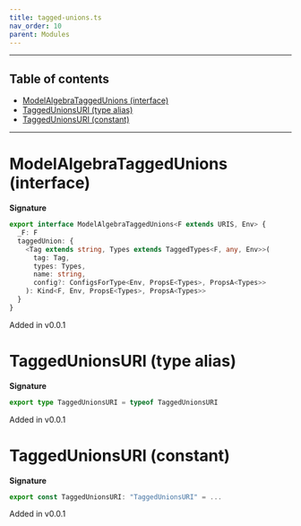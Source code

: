 ```yaml
---
title: tagged-unions.ts
nav_order: 10
parent: Modules
---
```


---

<h2 class="text-delta">Table of contents</h2>

- [ModelAlgebraTaggedUnions (interface)](#modelalgebrataggedunions-interface)
- [TaggedUnionsURI (type alias)](#taggedunionsuri-type-alias)
- [TaggedUnionsURI (constant)](#taggedunionsuri-constant)

---

# ModelAlgebraTaggedUnions (interface)

**Signature**

```ts
export interface ModelAlgebraTaggedUnions<F extends URIS, Env> {
  _F: F
  taggedUnion: {
    <Tag extends string, Types extends TaggedTypes<F, any, Env>>(
      tag: Tag,
      types: Types,
      name: string,
      config?: ConfigsForType<Env, PropsE<Types>, PropsA<Types>>
    ): Kind<F, Env, PropsE<Types>, PropsA<Types>>
  }
}
```

Added in v0.0.1

# TaggedUnionsURI (type alias)

**Signature**

```ts
export type TaggedUnionsURI = typeof TaggedUnionsURI
```

Added in v0.0.1

# TaggedUnionsURI (constant)

**Signature**

```ts
export const TaggedUnionsURI: "TaggedUnionsURI" = ...
```

Added in v0.0.1
